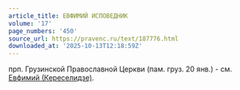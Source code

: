 ```yaml
---
article_title: ЕВФИМИЙ ИСПОВЕДНИК
volume: '17'
page_numbers: '450'
source_url: https://pravenc.ru/text/187776.html
downloaded_at: '2025-10-13T12:18:59Z'
---
```


прп. Грузинской Православной Церкви (пам. груз. 20 янв.) - см. [Евфимий (Кереселидзе)](<https://pravenc.ru/text/Евфимий (Кереселидзе).html>).
